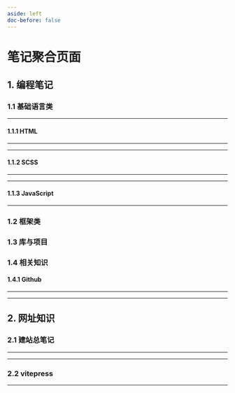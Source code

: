 ```yaml
---
aside: left 
doc-before: false
---
```


# 笔记聚合页面

## 1. 编程笔记

### 1.1 基础语言类

---



#### 1.1.1 HTML

---

<CardNote :momo="{
    title:'HTML笔记',
    intro:'HTML是一门标记语言，也是web的基础，该笔记积累了站长本人学习HTML的一些碎片化笔记，以及遇到问题与小技巧。',
    icon:'html',
    link:'/zo-repo/html/00 简述'
    }" />


---

#### 1.1.2 SCSS

---

<CardNote :momo="{
    title:'SCSS',
    intro:'这个笔记库主要归纳了CSS的相关知识，包括SCSS、LESS等。关于网站样式的代码知识也会放在这里。',
    icon:'sass',
    link: '/zo-repo/scss/00 简述'
}"/>

---

#### 1.1.3 JavaScript

---

<CardNote :momo="{
    title:'Javascript笔记',
    intro:'。',
    icon:'javascript',
    link:'/zo-repo/javascript/00 简述'
    }" />


### 1.2 框架类

### 1.3 库与项目

### 1.4 相关知识

#### 1.4.1 Github 


---

<CardNote :momo="{
    title:'github',
    intro:'',
    icon:'github',
    link:'/zo-repo/github/00 简述'
    }" />

---



## 2. 网址知识

### 2.1 建站总笔记

---

<CardNote :momo="{
    title:'建站相关笔记',
    intro:'记录了和建站相关的知识，包括：搭建方式、服务器的简单运维',
    icon:'web',
    link:'/zo-repo/build-site/00 简述'
    }" />

---

### 2.2 vitepress

---

<CardNote :momo="{
    title:'vitepress笔记',
    intro:'归纳了 vitepress 相关的知识，将 vitepress 官方文档变成自己可以看懂的笔记知识，同时增加了相同功能的不同实现方式。',
    icon:'vitepress',
    link:'/zo-repo/vitepress/00 简述'
    }" />




